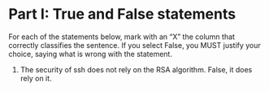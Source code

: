 # Part I: True and False statements

For each of the statements below, mark with an “X” the column that correctly classifies the sentence. If you select False, you MUST justify your choice, saying what is wrong with the statement.

1. The security of ssh does not rely on the RSA algorithm.
False, it does rely on it.
